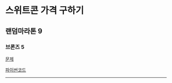 # 스위트콘 가격 구하기
## 랜덤마라톤 9
### 브론즈 5
[문제](https://www.acmicpc.net/problem/30030)

[파이썬코드](30030.py)

---